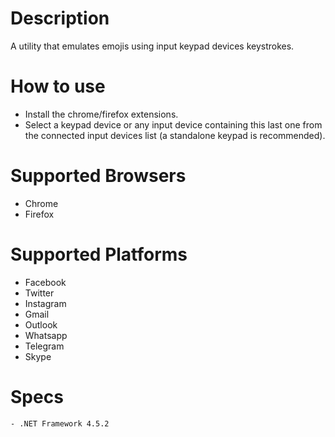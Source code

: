 # Description
  A utility that emulates emojis using input keypad devices keystrokes.
# How to use
  - Install the chrome/firefox extensions.
  - Select a keypad device or any input device containing this last one from the connected input devices list (a standalone keypad is recommended).
# Supported Browsers
  - Chrome
  - Firefox
# Supported Platforms
  - Facebook
  - Twitter
  - Instagram
  - Gmail
  - Outlook
  - Whatsapp
  - Telegram
  - Skype
  # Specs
    - .NET Framework 4.5.2
